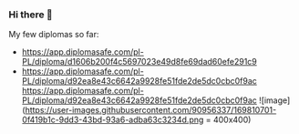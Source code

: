 ### Hi there 👋

<!--
**przemek-procyk/przemek-procyk** is a ✨ _special_ ✨ repository because its `README.md` (this file) appears on your GitHub profile.

Here are some ideas to get you started:

- 🔭 I’m currently working on ...
- 🌱 I’m currently learning ...
- 👯 I’m looking to collaborate on ...
- 🤔 I’m looking for help with ...
- 💬 Ask me about ...
- 📫 How to reach me: ...
- 😄 Pronouns: ...
- ⚡ Fun fact: ...
-->
My few diplomas so far:
- https://app.diplomasafe.com/pl-PL/diploma/d1606b200f4c5697023e49d8fe69dad60efe291c9
- https://app.diplomasafe.com/pl-PL/diploma/d92ea8e43c6642a9928fe51fde2de5dc0cbc0f9ac
https://app.diplomasafe.com/pl-PL/diploma/d92ea8e43c6642a9928fe51fde2de5dc0cbc0f9ac
![image](https://user-images.githubusercontent.com/90956337/169810701-0f419b1c-9dd3-43bd-93a6-adba63c3234d.png = 400x400)
